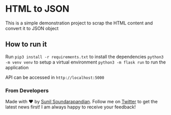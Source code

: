 # HTML to JSON
This is a simple demonstration project to scrap the HTML content and convert it to JSON object

## How to run it

Run 
`pip3 install -r requirements.txt` to install the dependencies
`python3 -m venv venv` to setup a virtual environment
`python3 -m flask run` to run the application

API can be accessed in `http://localhost:5000`

### From Developers
Made with :heart: by [Sunil Soundarapandian](https://sdesigns.co.in/). Follow me on [Twitter](https://twitter.com/sunil_designer) to get the latest news first!
I am always happy to receive your feedback!
